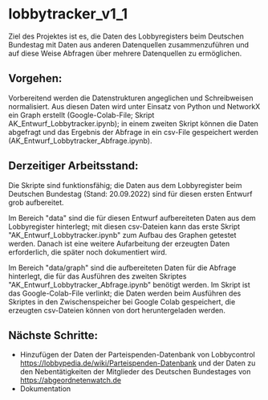 # lobbytracker_v1_1

Ziel des Projektes ist es, die Daten des Lobbyregisters beim Deutschen Bundestag mit Daten aus anderen Datenquellen zusammenzuführen und auf diese Weise Abfragen über mehrere Datenquellen zu ermöglichen. 

## Vorgehen: 
Vorbereitend werden die Datenstrukturen angeglichen und Schreibweisen normalisiert. 
Aus diesen Daten wird unter Einsatz von Python und NetworkX ein Graph erstellt (Google-Colab-File; Skript AK_Entwurf_Lobbytracker.ipynb); in einem zweiten Skript können die Daten abgefragt und das Ergebnis der Abfrage in ein csv-File gespeichert werden (AK_Entwurf_Lobbytracker_Abfrage.ipynb).

## Derzeitiger Arbeitsstand: 
Die Skripte sind funktionsfähig; die Daten aus dem Lobbyregister beim Deutschen Bundestag (Stand: 20.09.2022) sind für diesen ersten Entwurf grob aufbereitet.

Im Bereich "data" sind die für diesen Entwurf aufbereiteten Daten aus dem Lobbyregister hinterlegt; mit diesen csv-Dateien kann das erste Skript "AK_Entwurf_Lobbytracker.ipynb" zum Aufbau des Graphen getestet werden. Danach ist eine weitere Aufarbeitung der erzeugten Daten erforderlich, die später noch dokumentiert wird. 

Im Bereich "data/graph" sind die aufbereiteten Daten für die Abfrage hinterlegt, die für das Ausführen des zweiten Skriptes "AK_Entwurf_Lobbytracker_Abfrage.ipynb" benötigt werden. Im Skript ist das Google-Colab-File verlinkt; die Daten werden beim Ausführen des Skriptes in den Zwischenspeicher bei Google Colab gespeichert, die erzeugten csv-Dateien können von dort heruntergeladen werden. 

## Nächste Schritte:
- Hinzufügen der Daten der Parteispenden-Datenbank von Lobbycontrol https://lobbypedia.de/wiki/Parteispenden-Datenbank und der Daten zu den Nebentätigkeiten der Mitglieder des Deutschen Bundestages von https://abgeordnetenwatch.de
- Dokumentation
